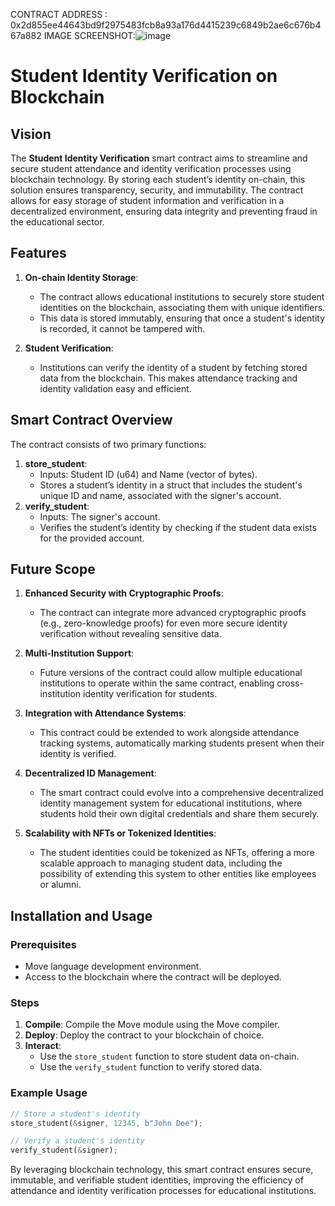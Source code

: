 CONTRACT ADDRESS : 0x2d855ee44643bd9f2975483fcb8a93a176d4415239c6849b2ae6c676b467a882
IMAGE SCREENSHOT:![image](https://github.com/user-attachments/assets/a2fdd9a8-03bb-445e-a177-974fe61a3a98)


# Student Identity Verification on Blockchain

## Vision

The **Student Identity Verification** smart contract aims to streamline and secure student attendance and identity verification processes using blockchain technology. By storing each student’s identity on-chain, this solution ensures transparency, security, and immutability. The contract allows for easy storage of student information and verification in a decentralized environment, ensuring data integrity and preventing fraud in the educational sector.

## Features

1. **On-chain Identity Storage**:

   - The contract allows educational institutions to securely store student identities on the blockchain, associating them with unique identifiers.
   - This data is stored immutably, ensuring that once a student's identity is recorded, it cannot be tampered with.

2. **Student Verification**:
   - Institutions can verify the identity of a student by fetching stored data from the blockchain. This makes attendance tracking and identity validation easy and efficient.

## Smart Contract Overview

The contract consists of two primary functions:

1. **store_student**:
   - Inputs: Student ID (u64) and Name (vector of bytes).
   - Stores a student’s identity in a struct that includes the student's unique ID and name, associated with the signer's account.
2. **verify_student**:
   - Inputs: The signer's account.
   - Verifies the student’s identity by checking if the student data exists for the provided account.

## Future Scope

1. **Enhanced Security with Cryptographic Proofs**:

   - The contract can integrate more advanced cryptographic proofs (e.g., zero-knowledge proofs) for even more secure identity verification without revealing sensitive data.

2. **Multi-Institution Support**:

   - Future versions of the contract could allow multiple educational institutions to operate within the same contract, enabling cross-institution identity verification for students.

3. **Integration with Attendance Systems**:

   - This contract could be extended to work alongside attendance tracking systems, automatically marking students present when their identity is verified.

4. **Decentralized ID Management**:

   - The smart contract could evolve into a comprehensive decentralized identity management system for educational institutions, where students hold their own digital credentials and share them securely.

5. **Scalability with NFTs or Tokenized Identities**:
   - The student identities could be tokenized as NFTs, offering a more scalable approach to managing student data, including the possibility of extending this system to other entities like employees or alumni.

## Installation and Usage

### Prerequisites

- Move language development environment.
- Access to the blockchain where the contract will be deployed.

### Steps

1. **Compile**: Compile the Move module using the Move compiler.
2. **Deploy**: Deploy the contract to your blockchain of choice.
3. **Interact**:
   - Use the `store_student` function to store student data on-chain.
   - Use the `verify_student` function to verify stored data.

### Example Usage

```rust
// Store a student's identity
store_student(&signer, 12345, b"John Doe");

// Verify a student's identity
verify_student(&signer);
```

By leveraging blockchain technology, this smart contract ensures secure, immutable, and verifiable student identities, improving the efficiency of attendance and identity verification processes for educational institutions.
